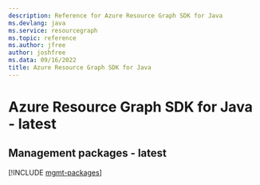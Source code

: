 ```yaml
---
description: Reference for Azure Resource Graph SDK for Java
ms.devlang: java
ms.service: resourcegraph
ms.topic: reference
ms.author: jfree
author: joshfree
ms.data: 09/16/2022
title: Azure Resource Graph SDK for Java
---
```

# Azure Resource Graph SDK for Java - latest

## Management packages - latest
[!INCLUDE [mgmt-packages](resource-graph-mgmt-index.md)]